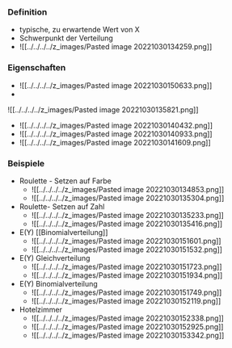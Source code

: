 ### Definition
+ typische, zu erwartende Wert von X
+ Schwerpunkt der Verteilung
+ ![[../../../../z_images/Pasted image 20221030134259.png]]

### Eigenschaften
+ ![[../../../../z_images/Pasted image 20221030150633.png]]
+ 
![[../../../../z_images/Pasted image 20221030135821.png]]
+ ![[../../../../z_images/Pasted image 20221030140432.png]]
+ ![[../../../../z_images/Pasted image 20221030140933.png]]
+ ![[../../../../z_images/Pasted image 20221030141609.png]]


### Beispiele
+ Roulette - Setzen auf Farbe
	+ ![[../../../../z_images/Pasted image 20221030134853.png]]
	+ ![[../../../../z_images/Pasted image 20221030135304.png]]
+ Roulette- Setzen auf Zahl
	+ ![[../../../../z_images/Pasted image 20221030135233.png]]
	+ ![[../../../../z_images/Pasted image 20221030135416.png]]
+ E(Y) [[Binomialverteilung]]
	+ ![[../../../../z_images/Pasted image 20221030151601.png]]
	+ ![[../../../../z_images/Pasted image 20221030151532.png]]
+ E(Y) Gleichverteilung
	+ ![[../../../../z_images/Pasted image 20221030151723.png]]
	+ ![[../../../../z_images/Pasted image 20221030151934.png]]
+ E(Y) Binomialverteilung
	+ ![[../../../../z_images/Pasted image 20221030151749.png]]
	+ ![[../../../../z_images/Pasted image 20221030152119.png]]
+ Hotelzimmer
	+ ![[../../../../z_images/Pasted image 20221030152338.png]]
	+ ![[../../../../z_images/Pasted image 20221030152925.png]]
	+ ![[../../../../z_images/Pasted image 20221030153342.png]]

